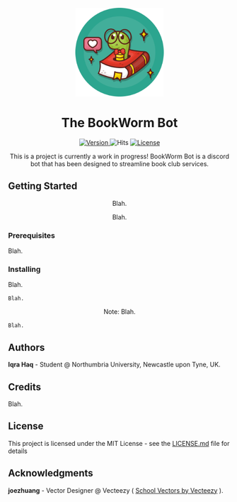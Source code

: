 <p align="center">
  <img src="/vector/bookworm.png" alt="BookWormIcon" width="200" height="auto">
</p>

<h1 align="center" style="font-weight: bold;">
  The BookWorm Bot
</h1>

<p align="center">
  
  <a href="https://img.shields.io/badge/version-1.0.0-blue">
    <img src="https://img.shields.io/badge/version-1.0.0-blue" alt="Version">
  </a>
  <a href"=https://hits.seeyoufarm.com/api/count/incr/badge.svg?url=https%3A%2F%2Fgithub.com%2FIqrahaq%2FBookWorm%2F">
    <img src="https://hits.seeyoufarm.com/api/count/incr/badge.svg?url=https%3A%2F%2Fgithub.com%2FIqrahaq%2FBookWorm%2F" alt="Hits">
   </a>
  <a href="https://img.shields.io/github/license/Iqrahaq/BookWorm">
    <img src="https://img.shields.io/github/license/Iqrahaq/BookWorm" alt="License">
  </a>
</p>

<p align="center">This is a project is currently a work in progress! <br\> BookWorm Bot is a discord bot that has been designed to streamline book club services.</p>

## Getting Started

<p align="center"> Blah. </p>
<p align="center"> Blah. </p>

### Prerequisites

Blah.


### Installing

Blah.
```
Blah.
```

<p align="center"> Note: Blah. </p>

```
Blah.
```

## Authors
**Iqra Haq** - Student @ Northumbria University, Newcastle upon Tyne, UK.

## Credits
Blah.

## License

This project is licensed under the MIT License - see the [LICENSE.md](LICENSE) file for details

## Acknowledgments
**joezhuang** - Vector Designer @ Vecteezy (
<a href="https://www.vecteezy.com/free-vector/school">School Vectors by Vecteezy</a> ).
